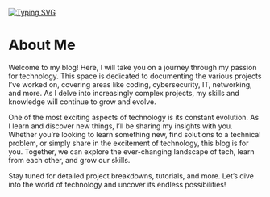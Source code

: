 [![Typing SVG](https://readme-typing-svg.demolab.com?font=Ubuntu+Mono+&duration=3500&pause=500&center=true&vCenter=true&width=435&lines=Welcome+to+my+Blog+Page!;I'm+Claudio+Pe%C3%B1a-Alvarez)](https://git.io/typing-svg)

# About Me

Welcome to my blog! Here, I will take you on a journey through my passion for technology. This space is dedicated to documenting the various projects I’ve worked on, covering areas like coding, cybersecurity, IT, networking, and more. As I delve into increasingly complex projects, my skills and knowledge will continue to grow and evolve.

One of the most exciting aspects of technology is its constant evolution. As I learn and discover new things, I’ll be sharing my insights with you. Whether you’re looking to learn something new, find solutions to a technical problem, or simply share in the excitement of technology, this blog is for you. Together, we can explore the ever-changing landscape of tech, learn from each other, and grow our skills.

Stay tuned for detailed project breakdowns, tutorials, and more. Let’s dive into the world of technology and uncover its endless possibilities!
